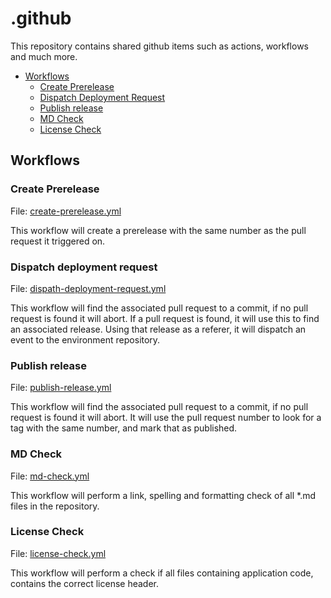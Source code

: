 # .github

This repository contains shared github items such as actions, workflows and much more.

- [Workflows](#workflows)
  - [Create Prerelease](#create-prerelease)
  - [Dispatch Deployment Request](#dispatch-deployment-request)
  - [Publish release](#publish-release)
  - [MD Check](#md-check)
  - [License Check](#license-check)

## Workflows

### Create Prerelease

File: [create-prerelease.yml](.github/workflows/create-prerelease.yml)

This workflow will create a prerelease with the same number as the pull request it triggered on.

### Dispatch deployment request

File: [dispath-deployment-request.yml](.github/workflows/dispath-deployment-request.yml)

This workflow will find the associated pull request to a commit, if no pull request is found it will abort.
If a pull request is found, it will use this to find an associated release. Using that release as a referer, it will dispatch an event to the environment repository.

### Publish release

File: [publish-release.yml](.github/workflows/publish-release.yml)

This workflow will find the associated pull request to a commit, if no pull request is found it will abort.
It will use the pull request number to look for a tag with the same number, and mark that as published.

### MD Check

File: [md-check.yml](.github/workflows/md-check.yml)

This workflow will perform a link, spelling and formatting check of all *.md files in the repository.

### License Check

File: [license-check.yml](.github/workflows/license-check.yml)

This workflow will perform a check if all files containing application code, contains the correct license header.
